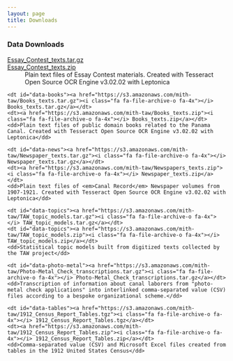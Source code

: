 ```yaml
---
layout: page
title: Downloads
---
```


### Data Downloads

<dl>
    <dt id="data-essays"><a href="https://s3.amazonaws.com/mith-taw/Essay_Contest_texts.tar.gz"><i class="fa fa-file-archive-o fa-4x"></i> Essay_Contest_texts.tar.gz</a></dt>
    <dt><a href="https://s3.amazonaws.com/mith-taw/Essay_Contest_texts.zip"><i class="fa fa-file-archive-o fa-4x"></i> Essay_Contest_texts.zip</a></dt>
    <dd>Plain text files of Essay Contest materials. Created with Tesseract Open Source OCR Engine v3.02.02 with Leptonica</dd>

    <dt id="data-books"><a href="https://s3.amazonaws.com/mith-taw/Books_texts.tar.gz"><i class="fa fa-file-archive-o fa-4x"></i> Books_texts.tar.gz</a></dt>
    <dt><a href="https://s3.amazonaws.com/mith-taw/Books_texts.zip"><i class="fa fa-file-archive-o fa-4x"></i> Books_texts.zip</a></dt>
    <dd>Plain text files of public domain books related to the Panama Canal. Created with Tesseract Open Source OCR Engine v3.02.02 with Leptonica</dd>  

    <dt id="data-news"><a href="https://s3.amazonaws.com/mith-taw/Newspaper_texts.tar.gz"><i class="fa fa-file-archive-o fa-4x"></i> Newspaper_texts.tar.gz</a></dt>
    <dt><a href="https://s3.amazonaws.com/mith-taw/Newspapers_texts.zip"><i class="fa fa-file-archive-o fa-4x"></i> Newspaper_texts.zip</a></dt>
    <dd>Plain text files of <em>Canal Record</em> Newspaper volumes from 1907-1921. Created with Tesseract Open Source OCR Engine v3.02.02 with Leptonica</dd>

    <dt id="data-topics"><a href="https://s3.amazonaws.com/mith-taw/TAW_topic_models.tar.gz"><i class="fa fa-file-archive-o fa-4x"></i> TAW_topic_models.tar.gz</a></dt>
    <dt id="data-topics"><a href="https://s3.amazonaws.com/mith-taw/TAW_topic_models.zip"><i class="fa fa-file-archive-o fa-4x"></i> TAW_topic_models.zip</a></dt>
    <dd>Statistical topic models built from digitized texts collected by the TAW project</dd>

    <dt id="data-photo-metal"><a href="https://s3.amazonaws.com/mith-taw/Photo-Metal_Check_transcriptions.tar.gz"><i class="fa fa-file-archive-o fa-4x"></i> Photo-Metal_Check_transcriptions.tar.gz</a></dt>
    <dd>Transcription of information about canal laborers from "photo-metal check applications" into interlinked comma-separated value (CSV) files according to a bespoke organizational scheme.</dd> 

    <dt id="data-tables"><a href="https://s3.amazonaws.com/mith-taw/1912_Census_Report_Tables.tgz"><i class="fa fa-file-archive-o fa-4x"></i> 1912_Census_Report_Tables.tgz</a></dt>
    <dt><a href="https://s3.amazonaws.com/mith-taw/1912_Census_Report_Tables.zip"><i class="fa fa-file-archive-o fa-4x"></i> 1912_Census_Report_Tables.zip</a></dt>
    <dd>Comma-separated value (CSV) and Microsoft Excel files created from tables in the 1912 United States Census</dd>   
</dl>